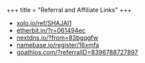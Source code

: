 +++
title = "Referral and Affiliate Links"
+++

* [xolo.io/ref/SHAJAI1](xolo.io/ref/SHAJAI1)
* [etherbit.in/?r=061494ec](https://www.etherbit.in/?r=061494ec)
* [nextdns.io/?from=83bgqgfw](https://nextdns.io/?from=83bgqgfw)
* [namebase.io/register/16xmfa](https://www.namebase.io/register/16xmfa)
* [goathlos.com/?referralID=8396788727897](http://www.goathlos.com/?referralID=8396788727897)
